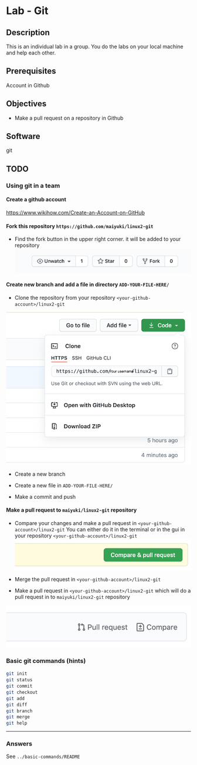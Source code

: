 # Lab - Git

## Description

This is an individual lab in a group. You do the labs on your local machine and help each other.

## Prerequisites

Account in Github

## Objectives

- Make a pull request on a repository in Github

## Software

git

## TODO

### Using git in a team

#### Create a github account

https://www.wikihow.com/Create-an-Account-on-GitHub

#### Fork this repository `https://github.com/maiyuki/linux2-git`

- Find the fork button in the upper right corner. it will be added to your repository
![](../assets/fork.png)

#### Create new branch and add a file in directory `ADD-YOUR-FILE-HERE/`

- Clone the repository from your repository `<your-github-account>/linux2-git`

![](../assets/clone.png)

- Create a new branch

- Create a new file in `ADD-YOUR-FILE-HERE/`

- Make a commit and push

#### Make a pull request to `maiyuki/linux2-git` repository

- Compare your changes and make a pull request in `<your-github-account>/linux2-git` You can either do it in the terminal or in the gui in your repository `<your-github-account>/linux2-git`
![](../assets/compare.png)

- Merge the pull request in `<your-github-account>/linux2-git`

- Make a pull request in `<your-github-account>/linux2-git` which will do a pull request in to `maiyuki/linux2-git` repository

![](../assets/pull-request.png)


### Basic git commands (hints)

```bash
git init
git status
git commit
git checkout
git add
git diff
git branch
git merge
git help
```

---

### Answers

See `../basic-commands/README`
